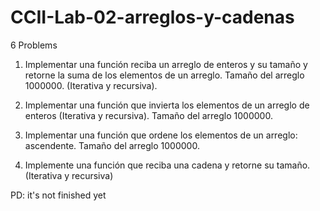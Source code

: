 # CCII-Lab-02-arreglos-y-cadenas

6 Problems

1. Implementar una función reciba un arreglo de enteros y su tamaño y retorne la suma de los elementos de un arreglo.
Tamaño del arreglo 1000000. (Iterativa y recursiva).

2. Implementar una función que invierta los elementos de un arreglo de enteros (Iterativa y recursiva). Tamaño del
arreglo 1000000.

3. Implementar una función que ordene los elementos de un arreglo: ascendente. Tamaño del arreglo 1000000.

4. Implemente una función que reciba una cadena y retorne su tamaño. (Iterativa y recursiva)

PD: it's not finished yet

